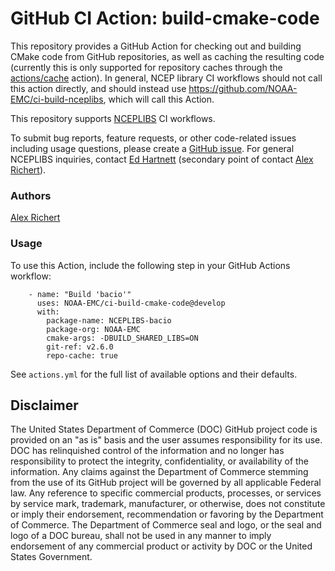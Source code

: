 # GitHub CI Action: build-cmake-code

This repository provides a GitHub Action for checking out and building CMake
code from GitHub repositories, as well as caching the resulting code 
(currently this is only supported for repository caches through the 
[actions/cache](https://github.com/actions/cache) action). In general, NCEP
library CI workflows should not call this action directly, and should instead
use https://github.com/NOAA-EMC/ci-build-nceplibs, which will call this Action.

This repository supports [NCEPLIBS](https://github.com/NOAA-EMC/NCEPLIBS) CI
workflows.

To submit bug reports, feature requests, or other code-related issues including
usage questions, please create a [GitHub
issue](https://github.com/NOAA-EMC/ci-build-cmake-code/issues). For general
NCEPLIBS inquiries, contact [Ed Hartnett](mailto:edward.hartnett@noaa.gov)
(secondary point of contact [Alex Richert](mailto:alexander.richert@noaa.gov)).

### Authors

[Alex Richert](mailto:alexander.richert@noaa.gov)

### Usage

To use this Action, include the following step in your GitHub Actions workflow:
```
    - name: "Build 'bacio'"
      uses: NOAA-EMC/ci-build-cmake-code@develop
      with:
        package-name: NCEPLIBS-bacio
        package-org: NOAA-EMC
        cmake-args: -DBUILD_SHARED_LIBS=ON
        git-ref: v2.6.0
        repo-cache: true
```

See `actions.yml` for the full list of available options and their defaults.

## Disclaimer

The United States Department of Commerce (DOC) GitHub project code is provided
on an "as is" basis and the user assumes responsibility for its use. DOC has
relinquished control of the information and no longer has responsibility to
protect the integrity, confidentiality, or availability of the information. Any
claims against the Department of Commerce stemming from the use of its GitHub
project will be governed by all applicable Federal law. Any reference to
specific commercial products, processes, or services by service mark, trademark,
manufacturer, or otherwise, does not constitute or imply their endorsement,
recommendation or favoring by the Department of Commerce. The Department of
Commerce seal and logo, or the seal and logo of a DOC bureau, shall not be used
in any manner to imply endorsement of any commercial product or activity by DOC
or the United States Government.
